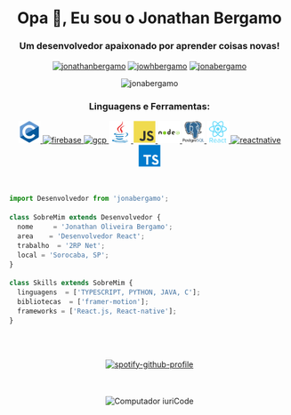 <h1 align="center">Opa 👋, Eu sou o Jonathan Bergamo</h1>
<h3 align="center">Um desenvolvedor apaixonado por aprender coisas novas!</h3>

<p align="center">
<a href="https://linkedin.com/in/jonathanbergamo" target="blank"><img align="center" src="https://raw.githubusercontent.com/rahuldkjain/github-profile-readme-generator/master/src/images/icons/Social/linked-in-alt.svg" alt="jonathanbergamo" height="30" width="40" /></a>
<a href="https://instagram.com/jowhbergamo" target="blank"><img align="center" src="https://raw.githubusercontent.com/rahuldkjain/github-profile-readme-generator/master/src/images/icons/Social/instagram.svg" alt="jowhbergamo" height="30" width="40" /></a>
<a href="https://discord.gg/" target="blank"><img align="center" src="https://raw.githubusercontent.com/rahuldkjain/github-profile-readme-generator/master/src/images/icons/Social/discord.svg" alt="jonabergamo" height="30" width="40" /></a>
</p>

<p align="center"> <img src="https://komarev.com/ghpvc/?username=jonabergamo&label=Profile%20views&color=red&style=for-the-badge" alt="jonabergamo" /> </p>

<h3 align="center">Linguagens e Ferramentas:</h3>
<p align="center"> <a href="https://www.cprogramming.com/" target="_blank" rel="noreferrer"> <img src="https://raw.githubusercontent.com/devicons/devicon/master/icons/c/c-original.svg" alt="c" width="40" height="40"/> </a> <a href="https://firebase.google.com/" target="_blank" rel="noreferrer"> <img src="https://www.vectorlogo.zone/logos/firebase/firebase-icon.svg" alt="firebase" width="40" height="40"/> </a> <a href="https://cloud.google.com" target="_blank" rel="noreferrer"> <img src="https://www.vectorlogo.zone/logos/google_cloud/google_cloud-icon.svg" alt="gcp" width="40" height="40"/> </a> <a href="https://www.java.com" target="_blank" rel="noreferrer"> <img src="https://raw.githubusercontent.com/devicons/devicon/master/icons/java/java-original.svg" alt="java" width="40" height="40"/> </a> <a href="https://developer.mozilla.org/en-US/docs/Web/JavaScript" target="_blank" rel="noreferrer"> <img src="https://raw.githubusercontent.com/devicons/devicon/master/icons/javascript/javascript-original.svg" alt="javascript" width="40" height="40"/> </a> <a href="https://nodejs.org" target="_blank" rel="noreferrer"> <img src="https://raw.githubusercontent.com/devicons/devicon/master/icons/nodejs/nodejs-original-wordmark.svg" alt="nodejs" width="40" height="40"/> </a> <a href="https://www.postgresql.org" target="_blank" rel="noreferrer"> <img src="https://raw.githubusercontent.com/devicons/devicon/master/icons/postgresql/postgresql-original-wordmark.svg" alt="postgresql" width="40" height="40"/> </a> <a href="https://reactjs.org/" target="_blank" rel="noreferrer"> <img src="https://raw.githubusercontent.com/devicons/devicon/master/icons/react/react-original-wordmark.svg" alt="react" width="40" height="40"/> </a> <a href="https://reactnative.dev/" target="_blank" rel="noreferrer"> <img src="https://reactnative.dev/img/header_logo.svg" alt="reactnative" width="40" height="40"/> </a> <a href="https://www.typescriptlang.org/" target="_blank" rel="noreferrer"> <img src="https://raw.githubusercontent.com/devicons/devicon/master/icons/typescript/typescript-original.svg" alt="typescript" width="40" height="40"/> </a> </p>


<br/>

```js
import Desenvolvedor from 'jonabergamo';

class SobreMim extends Desenvolvedor {
  nome     = 'Jonathan Oliveira Bergamo';
  area    = 'Desenvolvedor React';
  trabalho  = '2RP Net';
  local = 'Sorocaba, SP';
}

class Skills extends SobreMim {
  linguagens  = ['TYPESCRIPT, PYTHON, JAVA, C'];
  bibliotecas  = ['framer-motion'];
  frameworks = ['React.js, React-native'];
}
```
<br/>




<br/>  



<div align="center">

[![spotify-github-profile](https://spotify-github-profile.vercel.app/api/view?uid=226lqeizvlpgvdqlo42ja3tmq&cover_image=true&theme=default&show_offline=true&background_color=121212&interchange=true&bar_color=53b14f&bar_color_cover=false)](https://spotify-github-profile.vercel.app/api/view?uid=226lqeizvlpgvdqlo42ja3tmq&redirect=true)

<br/>  


<div align="center">

<br />

<img align="center" src="https://jonathanbergamo.netlify.app/static/media/signature.badcdf4beae3f9eb34135086f2354217.svg"  width="250px" align="right" alt="Computador iuriCode">

